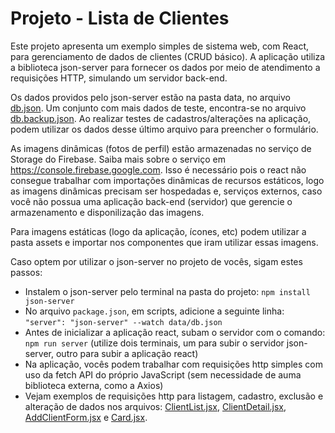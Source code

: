 # Projeto - Lista de Clientes

Este projeto apresenta um exemplo simples de sistema web, com React, para gerenciamento de dados de clientes (CRUD básico).
A aplicação utiliza a biblioteca json-server para fornecer os dados por meio de atendimento a requisições HTTP, simulando um servidor back-end.

Os dados providos pelo json-server estão na pasta data, no arquivo [db.json](1_REACT_INTRO/ex03-clients/data/db.json). Um conjunto com mais dados de teste, encontra-se no arquivo [db.backup.json](1_REACT_INTRO/ex03-clients/data/db.backup.json). Ao realizar testes de cadastros/alterações na aplicação, podem utilizar os dados desse último arquivo para preencher o formulário.

As imagens dinâmicas (fotos de perfil) estão armazenadas no serviço de Storage do Firebase. Saiba mais sobre o serviço em <https://console.firebase.google.com>. Isso é necessário pois o react não consegue trabalhar com importações dinâmicas de recursos estáticos, logo as imagens dinâmicas precisam ser hospedadas e, serviços externos, caso você não possua uma aplicação back-end (servidor) que gerencie o armazenamento e disponilização das imagens.

Para imagens estáticas (logo da aplicação, ícones, etc) podem utilizar a pasta assets e importar nos componentes que iram utilizar essas imagens.

Caso optem por utilizar o json-server no projeto de vocês, sigam estes passos: 
- Instalem o json-server pelo terminal na pasta do projeto: `npm install json-server`
- No arquivo `package.json`, em scripts, adicione a seguinte linha: `"server": "json-server" --watch data/db.json`
- Antes de inicializar a aplicação react, subam o servidor com o comando: `npm run server` (utilize dois terminais, um para subir o servidor json-server, outro para subir a aplicação react)
- Na aplicação, vocês podem trabalhar com requisições http simples com uso da fetch API do próprio JavaScript (sem necessidade de auma biblioteca externa, como a Axios)
- Vejam exemplos de requisições http para listagem, cadastro, exclusão e alteração de dados nos arquivos: [ClientList.jsx](1_REACT_INTRO/ex03-clients/src/pages/ClientList.jsx), [ClientDetail.jsx](1_REACT_INTRO/ex03-clients/src/pages/ClientDetail.jsx), [AddClientForm.jsx](1_REACT_INTRO/ex03-clients/src/components/AddClientForm.jsx) e [Card.jsx](1_REACT_INTRO/ex03-clients/src/components/Card.jsx).
